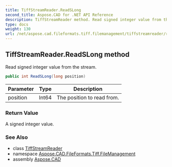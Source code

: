 ```yaml
---
title: TiffStreamReader.ReadSLong
second_title: Aspose.CAD for .NET API Reference
description: TiffStreamReader method. Read signed integer value from the stream
type: docs
weight: 130
url: /net/aspose.cad.fileformats.tiff.filemanagement/tiffstreamreader/readslong/
---
```

## TiffStreamReader.ReadSLong method

Read signed integer value from the stream.

```csharp
public int ReadSLong(long position)
```

| Parameter | Type | Description |
| --- | --- | --- |
| position | Int64 | The position to read from. |

### Return Value

A signed integer value.

### See Also

* class [TiffStreamReader](../)
* namespace [Aspose.CAD.FileFormats.Tiff.FileManagement](../../tiffstreamreader/)
* assembly [Aspose.CAD](../../../)


